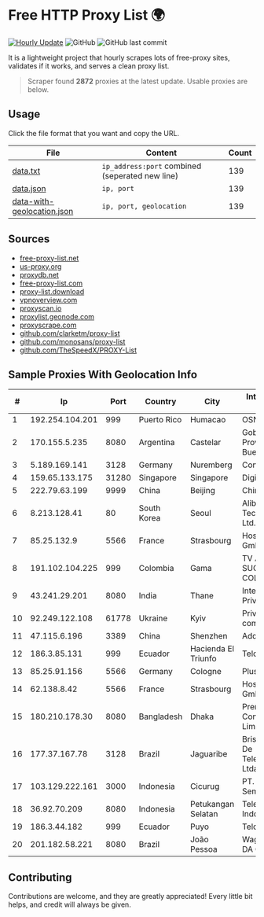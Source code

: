 
# Free HTTP Proxy List 🌍

[![Hourly Update](https://github.com/mertguvencli/http-proxy-list/actions/workflows/main.yml/badge.svg?branch=main)](https://github.com/mertguvencli/http-proxy-list/actions/workflows/main.yml)
![GitHub](https://img.shields.io/github/license/mertguvencli/http-proxy-list)
![GitHub last commit](https://img.shields.io/github/last-commit/mertguvencli/http-proxy-list)

It is a lightweight project that hourly scrapes lots of free-proxy sites, validates if it works, and serves a clean proxy list.


> Scraper found **2872** proxies at the latest update. Usable proxies are below.

## Usage

Click the file format that you want and copy the URL.


|File|Content|Count|
|----|-------|-----|
|[data.txt](https://raw.githubusercontent.com/mertguvencli/http-proxy-list/main/proxy-list/data.txt)|`ip_address:port` combined (seperated new line)|139|
|[data.json](https://raw.githubusercontent.com/mertguvencli/http-proxy-list/main/proxy-list/data.json)|`ip, port`|139|
|[data-with-geolocation.json](https://raw.githubusercontent.com/mertguvencli/http-proxy-list/main/proxy-list/data-with-geolocation.json)|`ip, port, geolocation`|139|

## Sources

* [free-proxy-list.net](https://free-proxy-list.net)
* [us-proxy.org](https://www.us-proxy.org)
* [proxydb.net](http://proxydb.net)
* [free-proxy-list.com](https://free-proxy-list.com/?page=&port=&type%5B%5D=http&type%5B%5D=https&up_time=0&search=Search)
* [proxy-list.download](https://www.proxy-list.download/HTTP)
* [vpnoverview.com](https://vpnoverview.com/privacy/anonymous-browsing/free-proxy-servers)
* [proxyscan.io](https://www.proxyscan.io)
* [proxylist.geonode.com](https://proxylist.geonode.com/api/proxy-list?limit=300&page=1&sort_by=lastChecked&sort_type=desc&protocols=http,https)
* [proxyscrape.com](https://api.proxyscrape.com/v2/?request=displayproxies&protocol=http&timeout=10000&country=all&ssl=all&anonymity=all)
* [github.com/clarketm/proxy-list](https://raw.githubusercontent.com/clarketm/proxy-list/master/proxy-list-raw.txt)
* [github.com/monosans/proxy-list](https://raw.githubusercontent.com/monosans/proxy-list/main/proxies/http.txt)
* [github.com/TheSpeedX/PROXY-List](https://raw.githubusercontent.com/TheSpeedX/PROXY-List/master/http.txt)


## Sample Proxies With Geolocation Info

|#|Ip|Port|Country|City|Internet Service Provider|
|-|--|----|-------|----|-------------------------|
|1|192.254.104.201|999|Puerto Rico|Humacao|OSNET Wireless|
|2|170.155.5.235|8080|Argentina|Castelar|Gobernacion de la Provincia de Buenos Aires|
|3|5.189.169.141|3128|Germany|Nuremberg|Contabo GmbH|
|4|159.65.133.175|31280|Singapore|Singapore|DigitalOcean, LLC|
|5|222.79.63.199|9999|China|Beijing|Chinanet|
|6|8.213.128.41|80|South Korea|Seoul|Alibaba (US) Technology Co., Ltd.|
|7|85.25.132.9|5566|France|Strasbourg|Host Europe GmbH|
|8|191.102.104.225|999|Colombia|Gama|TV AZTECA SUCURSAL COLOMBIA|
|9|43.241.29.201|8080|India|Thane|Intech Online Private Limited|
|10|92.249.122.108|61778|Ukraine|Kyiv|Private "Stock company "Sater"|
|11|47.115.6.196|3389|China|Shenzhen|Addresses CNNIC|
|12|186.3.85.131|999|Ecuador|Hacienda El Triunfo|Telconet S.A|
|13|85.25.91.156|5566|Germany|Cologne|PlusServer GmbH|
|14|62.138.8.42|5566|France|Strasbourg|Host Europe GmbH|
|15|180.210.178.30|8080|Bangladesh|Dhaka|Premium Connectivity Limited|
|16|177.37.167.78|3128|Brazil|Jaguaribe|Brisanet Servicos De Telecomunicacoes Ltda|
|17|103.129.222.161|3000|Indonesia|Cicurug|PT. Awan Kilat Semesta|
|18|36.92.70.209|8080|Indonesia|Petukangan Selatan|Telekomunikasi Indonesia|
|19|186.3.44.182|999|Ecuador|Puyo|Telconet S.A|
|20|201.182.58.221|8080|Brazil|João Pessoa|Wagner Barbosa DA Costa - ME|



## Contributing

Contributions are welcome, and they are greatly appreciated! Every
little bit helps, and credit will always be given.

